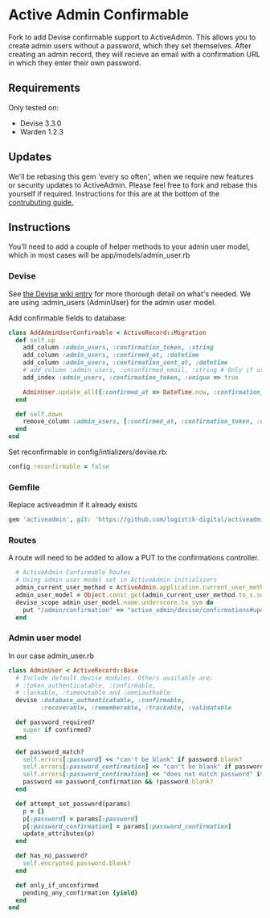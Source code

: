 # Active Admin Confirmable

Fork to add Devise confirmable support to ActiveAdmin. This allows you to create admin users without a password, which they set themselves. After creating an admin record, they will recieve an email with a confirmation URL in which they enter their own password.

## Requirements

Only tested on:

* Devise 3.3.0
* Warden 1.2.3

## Updates

We'll be rebasing this gem 'every so often', when we require new features or security updates to ActiveAdmin. Please feel free to fork and rebase this yourself if required. Instructions for this are at the bottom of the [contrubuting guide.](https://github.com/logistik-digital/activeadmin/blob/add-admin-password-self-selection/CONTRIBUTING.md)

## Instructions
You'll need to add a couple of helper methods to your admin user model, which in most cases will be app/models/admin_user.rb

### Devise

See [the Devise wiki entry](https://github.com/plataformatec/devise/wiki/How-To:-Override-confirmations-so-users-can-pick-their-own-passwords-as-part-of-confirmation-activation) for more thorough detail on what's needed. We are using :admin_users (AdminUser) for the admin user model.

Add confirmable fields to database:

```ruby
class AddAdminUserConfirmable < ActiveRecord::Migration
  def self.up
    add_column :admin_users, :confirmation_token, :string
    add_column :admin_users, :confirmed_at, :datetime
    add_column :admin_users, :confirmation_sent_at, :datetime
    # add_column :admin_users, :unconfirmed_email, :string # Only if using reconfirmable
    add_index :admin_users, :confirmation_token, :unique => true

    AdminUser.update_all({:confirmed_at => DateTime.now, :confirmation_sent_at => DateTime.now})
  end

  def self.down
    remove_column :admin_users, [:confirmed_at, :confirmation_token, :confirmation_sent_at]
  end
end
```

Set reconfirmable in config/intializers/devise.rb:

```ruby
config.reconfirmable = false
```

### Gemfile
Replace activeadmin if it already exists

```ruby
gem 'activeadmin', git: 'https://github.com/logistik-digital/activeadmin.git', branch: 'add-admin-password-self-selection'
```

### Routes
A route will need to be added to allow a PUT to the confirmations controller.
```ruby
  # ActiveAdmin Confirmable Routes
  # Using admin user model set in ActiveAdmin initializers
  admin_current_user_method = ActiveAdmin.application.current_user_method
  admin_user_model = Object.const_get(admin_current_user_method.to_s.sub("current_","").classify)
  devise_scope admin_user_model.name.underscore.to_sym do
    put "/admin/confirmation" => "active_admin/devise/confirmations#update"
  end
```

### Admin user model
In our case admin_user.rb

```ruby
class AdminUser < ActiveRecord::Base
  # Include default devise modules. Others available are:
  # :token_authenticatable, :confirmable,
  # :lockable, :timeoutable and :omniauthable
  devise :database_authenticatable, :confirmable,
         :recoverable, :rememberable, :trackable, :validatable

  def password_required?
    super if confirmed?
  end

  def password_match?
    self.errors[:password] << "can't be blank" if password.blank?
    self.errors[:password_confirmation] << "can't be blank" if password_confirmation.blank?
    self.errors[:password_confirmation] << "does not match password" if password != password_confirmation
    password == password_confirmation && !password.blank?
  end

  def attempt_set_password(params)
    p = {}
    p[:password] = params[:password]
    p[:password_confirmation] = params[:password_confirmation]
    update_attributes(p)
  end

  def has_no_password?
    self.encrypted_password.blank?
  end

  def only_if_unconfirmed
    pending_any_confirmation {yield}
  end
end
```